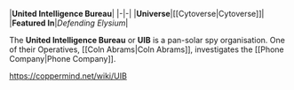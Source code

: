 |**United Intelligence Bureau**|
|-|-|
|**Universe**|[[Cytoverse\|Cytoverse]]|
|**Featured In**|*Defending Elysium*|

The **United Intelligence Bureau** or **UIB** is a pan-solar spy organisation.
One of their Operatives, [[Coln Abrams\|Coln Abrams]], investigates the [[Phone Company\|Phone Company]].



https://coppermind.net/wiki/UIB